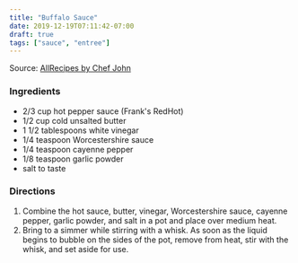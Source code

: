 ```yaml
---
title: "Buffalo Sauce"
date: 2019-12-19T07:11:42-07:00
draft: true
tags: ["sauce", "entree"]
---
```


Source: [AllRecipes by Chef John](https://www.allrecipes.com/recipe/219109/buffalo-chicken-wing-sauce/)

### Ingredients 

- 2/3 cup hot pepper sauce (Frank's RedHot)
- 1/2 cup cold unsalted butter
- 1 1/2 tablespoons white vinegar
- 1/4 teaspoon Worcestershire sauce
- 1/4 teaspoon cayenne pepper
- 1/8 teaspoon garlic powder
- salt to taste


### Directions
    
1. Combine the hot sauce, butter, vinegar, Worcestershire sauce, cayenne pepper, garlic powder, and salt in a pot and place over medium heat. 
2. Bring to a simmer while stirring with a whisk. As soon as the liquid begins to bubble on the sides of the pot, remove from heat, stir with the whisk, and set aside for use. 
